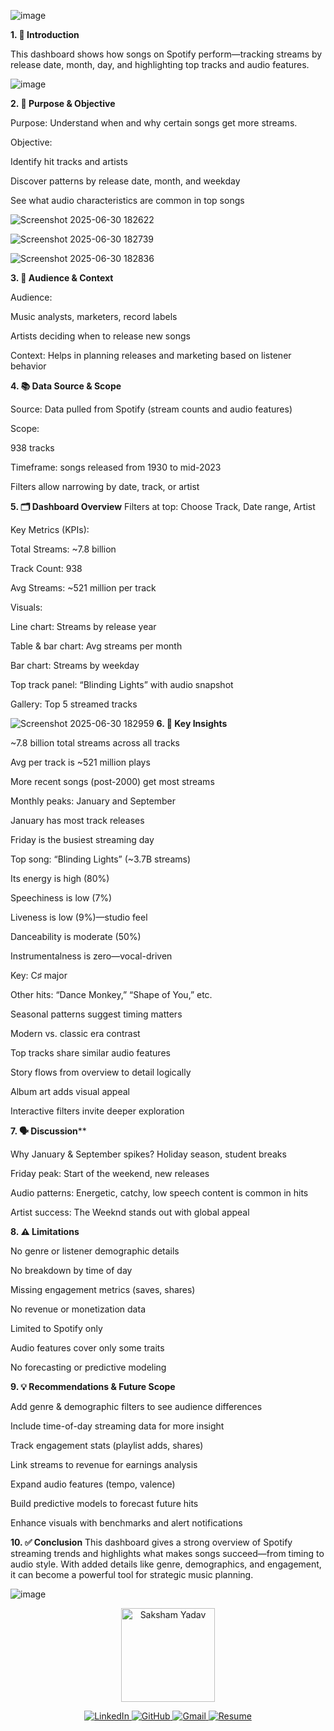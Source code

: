 




![image](https://github.com/user-attachments/assets/20ca4b9f-9817-4c0c-ba58-37ca83ac3159)

**1. 🎵 Introduction**

This dashboard shows how songs on Spotify perform—tracking streams by release date, month, day, and highlighting top tracks and audio features.

![image](https://github.com/user-attachments/assets/2bc6bcc2-971d-4784-a385-f0018969ef75)

**2. 🎯 Purpose & Objective**

Purpose: Understand when and why certain songs get more streams.

Objective:

Identify hit tracks and artists

Discover patterns by release date, month, and weekday

See what audio characteristics are common in top songs




![Screenshot 2025-06-30 182622](https://github.com/user-attachments/assets/8481e87c-8423-4b63-8d2e-be8630b82f1a)

![Screenshot 2025-06-30 182739](https://github.com/user-attachments/assets/164dc44c-c9eb-4175-bcad-fba1ed89df0c)

![Screenshot 2025-06-30 182836](https://github.com/user-attachments/assets/7a0d6547-4040-4ace-b694-e61dc86e199f)


**3. 👥 Audience & Context**

Audience:

Music analysts, marketers, record labels

Artists deciding when to release new songs

Context: Helps in planning releases and marketing based on listener behavior


**4. 📚 Data Source & Scope**

Source: Data pulled from Spotify (stream counts and audio features)

Scope:

938 tracks

Timeframe: songs released from 1930 to mid-2023

Filters allow narrowing by date, track, or artist

**5. 🗂 Dashboard Overview**
Filters at top: Choose Track, Date range, Artist

Key Metrics (KPIs):

Total Streams: ~7.8 billion

Track Count: 938

Avg Streams: ~521 million per track

Visuals:

Line chart: Streams by release year

Table & bar chart: Avg streams per month

Bar chart: Streams by weekday

Top track panel: “Blinding Lights” with audio snapshot

Gallery: Top 5 streamed tracks

![Screenshot 2025-06-30 182959](https://github.com/user-attachments/assets/bc546d76-9be2-4f98-93e5-f2e24cd84cbc)
**6. 🚀 Key Insights**


~7.8 billion total streams across all tracks

Avg per track is ~521 million plays

More recent songs (post-2000) get most streams

Monthly peaks: January and September

January has most track releases

Friday is the busiest streaming day

Top song: “Blinding Lights” (~3.7B streams)

Its energy is high (80%)

Speechiness is low (7%)

Liveness is low (9%)—studio feel

Danceability is moderate (50%)

Instrumentalness is zero—vocal-driven

Key: C♯ major

Other hits: “Dance Monkey,” “Shape of You,” etc.

Seasonal patterns suggest timing matters

Modern vs. classic era contrast

Top tracks share similar audio features

Story flows from overview to detail logically

Album art adds visual appeal

Interactive filters invite deeper exploration

**7. 🗣 Discussion****


Why January & September spikes? Holiday season, student breaks

Friday peak: Start of the weekend, new releases

Audio patterns: Energetic, catchy, low speech content is common in hits

Artist success: The Weeknd stands out with global appeal

**8. ⚠️ Limitations**


No genre or listener demographic details

No breakdown by time of day

Missing engagement metrics (saves, shares)

No revenue or monetization data

Limited to Spotify only

Audio features cover only some traits

No forecasting or predictive modeling

**9. 💡 Recommendations & Future Scope**


Add genre & demographic filters to see audience differences

Include time-of-day streaming data for more insight

Track engagement stats (playlist adds, shares)

Link streams to revenue for earnings analysis

Expand audio features (tempo, valence)

Build predictive models to forecast future hits

Enhance visuals with benchmarks and alert notifications

**10. ✅ Conclusion**
This dashboard gives a strong overview of Spotify streaming trends and highlights what makes songs succeed—from timing to audio style. With added details like genre, demographics, and engagement, it can become a powerful tool for strategic music planning.






![image](https://github.com/user-attachments/assets/032eaedf-2203-4084-9e89-8f9b7f717233)



                                    


<div>
   <p align="center">
  <img src="https://github.com/user-attachments/assets/27d9edd1-4a8e-4f9c-a26d-6c0f3b89ce24" 
       alt="Saksham Yadav" 
       width="150" 
       style="border-radius: 50%;">
</p>
</div>
  <!-- Connect with Me Badges -->
  <p align="center">
    <a href="https://www.linkedin.com/in/saksham-yadav-380b251b5/" target="_blank">
      <img src="https://img.shields.io/badge/LinkedIn-%230077B5.svg?style=for-the-badge&logo=linkedin&logoColor=white" alt="LinkedIn">
    </a>
    <a href="https://github.com/yourusername" target="_blank">
      <img src="https://img.shields.io/badge/GitHub-%2312100E.svg?style=for-the-badge&logo=github&logoColor=white" alt="GitHub">
    </a>
    <a href="mailto:your.email@example.com">
      <img src="https://img.shields.io/badge/Gmail-014B3F?style=for-the-badge&logo=gmail&logoColor=white" alt="Gmail">
    </a>
    <a href="https://your-resume-link.com" target="_blank">
      <img src="https://img.shields.io/badge/Resume-Download-green?style=for-the-badge&logo=adobeacrobatreader&logoColor=white" alt="Resume">
    </a>
  </p>
</div>









